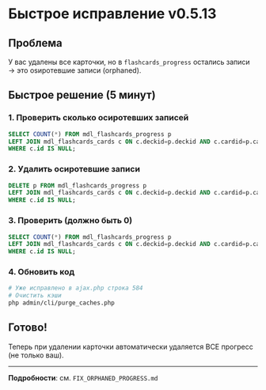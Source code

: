 # Быстрое исправление v0.5.13

## Проблема
У вас удалены все карточки, но в `flashcards_progress` остались записи → это osиротевшие записи (orphaned).

## Быстрое решение (5 минут)

### 1. Проверить сколько осиротевших записей
```sql
SELECT COUNT(*) FROM mdl_flashcards_progress p
LEFT JOIN mdl_flashcards_cards c ON c.deckid=p.deckid AND c.cardid=p.cardid
WHERE c.id IS NULL;
```

### 2. Удалить осиротевшие записи
```sql
DELETE p FROM mdl_flashcards_progress p
LEFT JOIN mdl_flashcards_cards c ON c.deckid=p.deckid AND c.cardid=p.cardid
WHERE c.id IS NULL;
```

### 3. Проверить (должно быть 0)
```sql
SELECT COUNT(*) FROM mdl_flashcards_progress p
LEFT JOIN mdl_flashcards_cards c ON c.deckid=p.deckid AND c.cardid=p.cardid
WHERE c.id IS NULL;
```

### 4. Обновить код
```bash
# Уже исправлено в ajax.php строка 584
# Очистить кэши
php admin/cli/purge_caches.php
```

## Готово!
Теперь при удалении карточки автоматически удаляется ВСЕ прогресс (не только ваш).

---

**Подробности**: см. `FIX_ORPHANED_PROGRESS.md`
